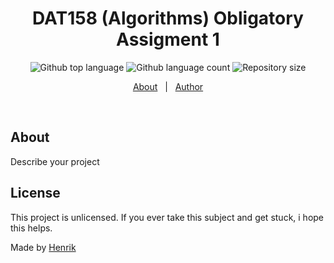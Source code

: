 <h1 align="center">DAT158 (Algorithms) Obligatory Assigment 1</h1>

<p align="center">
  <img alt="Github top language" src="https://img.shields.io/github/languages/top/MrHencke/DAT158-Algoritmer-Oblig1?color=56BEB8">

  <img alt="Github language count" src="https://img.shields.io/github/languages/count/MrHencke/DAT158-Algoritmer-Oblig1?color=56BEB8">

  <img alt="Repository size" src="https://img.shields.io/github/repo-size/MrHencke/DAT158-Algoritmer-Oblig1?color=56BEB8">

</p>

<p align="center">
  <a href="about">About</a> &#xa0; | &#xa0; 
  <a href="https://github.com/MrHencke" target="_blank">Author</a>
</p>

<br>

## About

Describe your project

## License

This project is unlicensed. If you ever take this subject and get stuck, i hope this helps.

Made by <a href="https://github.com/MrHencke" target="_blank">Henrik</a>
